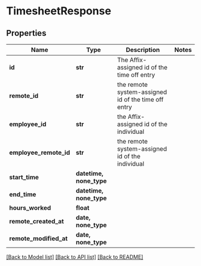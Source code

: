 # TimesheetResponse


## Properties
Name | Type | Description | Notes
------------ | ------------- | ------------- | -------------
**id** | **str** | The Affix-assigned id of the time off entry | 
**remote_id** | **str** | the remote system-assigned id of the time off entry | 
**employee_id** | **str** | the Affix-assigned id of the individual | 
**employee_remote_id** | **str** | the remote system-assigned id of the individual | 
**start_time** | **datetime, none_type** |  | 
**end_time** | **datetime, none_type** |  | 
**hours_worked** | **float** |  | 
**remote_created_at** | **date, none_type** |  | 
**remote_modified_at** | **date, none_type** |  | 

[[Back to Model list]](../README.md#documentation-for-models) [[Back to API list]](../README.md#documentation-for-api-endpoints) [[Back to README]](../README.md)



